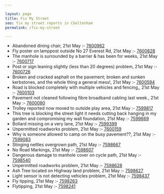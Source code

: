 ```yaml
---

layout: page
title: Fix My Street
seo: fix my street reports in Cheltenham
permalink: /fix-my-street

---
```


<!-- fix_marker starts -->

- Abandoned dining chair, 21st May :- [7600962](https://www.fixmystreet.com/report/7600962)
- Fly poster on lamppost outside No 27 Everest Rd, 21st May :- [7600828](https://www.fixmystreet.com/report/7600828)
- The manhole is surrounded by a barrier & has been for weeks, 21st May :- [7600717](https://www.fixmystreet.com/report/7600717)
- Post or sign leaning slightly (less than 20 degrees) problem, 21st May :- [7600726](https://www.fixmystreet.com/report/7600726)
- Broken and cracked asphalt on the pavement; broken and sunken kerbstones, and the whole thing a general mess!, 21st May :- [7600594](https://www.fixmystreet.com/report/7600594)
- Road is blocked completely with multiple vehicles and fencing,, 21st May :- [7600103](https://www.fixmystreet.com/report/7600103)
- Pavement not cleaned following fibre broadband cabling last week., 21st May :- [7600080](https://www.fixmystreet.com/report/7600080)
- Trolley reported now moved to outside play area, 21st May :- [7599817](https://www.fixmystreet.com/report/7599817)
- This tree is blocking the street light it needs cutting back hanging in my garden and compromising my wall foundation, 21st May :- [7599669](https://www.fixmystreet.com/report/7599669)
- Bollard missing on a very lane, 21st May :- [7599399](https://www.fixmystreet.com/report/7599399)
- Unpermitted roadworks problem, 21st May :- [7600159](https://www.fixmystreet.com/report/7600159)
- Why is someone allowed to camp on the busy pavement??, 21st May :- [7599083](https://www.fixmystreet.com/report/7599083)
- Stinging nettles overgrown path, 21st May :- [7598667](https://www.fixmystreet.com/report/7598667)
- No Road Markings, 21st May :- [7598607](https://www.fixmystreet.com/report/7598607)
- Dangerous damage to manhole cover on cycle path, 21st May :- [7598540](https://www.fixmystreet.com/report/7598540)
- Unpermitted roadworks problem, 21st May :- [7598628](https://www.fixmystreet.com/report/7598628)
- Ash Tree located on Highway land problem, 21st May :- [7598627](https://www.fixmystreet.com/report/7598627)
- Light sensor is not detecting vehicles problem, 21st May :- [7598437](https://www.fixmystreet.com/report/7598437)
- Fly tipping, 21st May :- [7598263](https://www.fixmystreet.com/report/7598263)
- Flytipping, 21st May :- [7598241](https://www.fixmystreet.com/report/7598241)

<!-- fix_marker ends -->